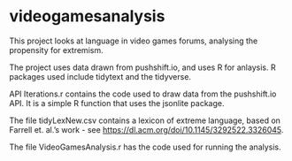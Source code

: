 # videogamesanalysis
This project looks at language in video games forums, analysing the propensity for extremism. 

The project uses data drawn from pushshift.io, and uses R for anlaysis. R packages used include tidytext and the tidyverse.

API Iterations.r contains the code used to draw data from the pushshift.io API. It is a simple R function that uses the jsonlite package.

The file tidyLexNew.csv contains a lexicon of extreme language, based on Farrell et. al.’s work - see https://dl.acm.org/doi/10.1145/3292522.3326045.

The file VideoGamesAnalysis.r has the code used for running the analysis. 




